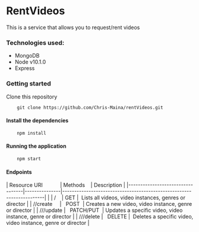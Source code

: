 # RentVideos
This is a service that allows you to request/rent videos

### Technologies used:
 * MongoDB
 * Node v10.1.0
 * Express

### Getting started
Clone this repository

        git clone https://github.com/Chris-Maina/rentVideos.git

#### Install the dependencies
        npm install

#### Running the application
        npm start

#### Endpoints

| Resource URI                     |   Methods     |  Description                                                         |
|----------------------------------|---------------|----------------------------------------------------------------------|                                      |
|           /<resource>            |   GET         |  Lists all videos, video instances, genres or director               |
|          /<resource>/create      |   POST        |  Creates a new video, video instance, genre or director              |
|          /<resource>/<id>/update |   PATCH/PUT   |  Updates a specific video, video instance, genre or director         |
|          /<resource>/<id>/delete |   DELETE      |  Deletes a specific video, video instance, genre or director         |

